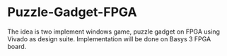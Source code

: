 # Puzzle-Gadget-FPGA
The idea is two implement windows game, puzzle gadget on FPGA using Vivado as design suite.
Implementation will be done on Basys 3 FPGA board. 
